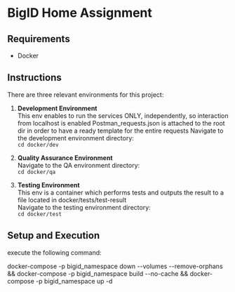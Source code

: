 # BigID Home Assignment

## Requirements

- Docker

## Instructions

There are three relevant environments for this project:

1. **Development Environment**  
   This env enables to run the services ONLY, independently, so interaction from localhost is enabled
   Postman_requests.json is attached to the root dir in order to have a ready template for the entire requests
   Navigate to the development environment directory:  
   `cd docker/dev`

2. **Quality Assurance Environment**  
   Navigate to the QA environment directory:  
   `cd docker/qa`

3. **Testing Environment**  
   This env is  a container which performs tests and outputs the result to a file located in docker/tests/test-result       
   Navigate to the testing environment directory:  
   `cd docker/test`

## Setup and Execution
execute the following command:

docker-compose -p bigid_namespace down --volumes --remove-orphans && docker-compose -p bigid_namespace build --no-cache && docker-compose -p bigid_namespace up -d




